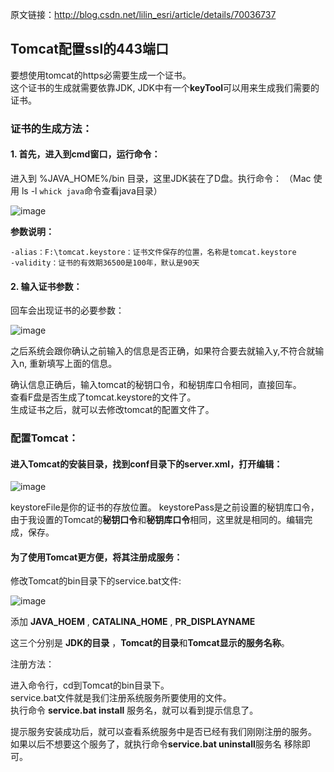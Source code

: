原文链接：http://blog.csdn.net/lilin_esri/article/details/70036737

## Tomcat配置ssl的443端口

要想使用tomcat的https必需要生成一个证书。  
这个证书的生成就需要依靠JDK, JDK中有一个**keyTool**可以用来生成我们需要的证书。

### 证书的生成方法：

#### 1. 首先，进入到cmd窗口，运行命令：

进入到 %JAVA_HOME%/bin 目录，这里JDK装在了D盘。执行命令：
（Mac 使用 ls -l `whick java`命令查看java目录）

![image](https://user-images.githubusercontent.com/3422640/30814232-29dfce3c-a242-11e7-84ab-cdb8b4819b07.png)

**参数说明：**

    -alias：F:\tomcat.keystore：证书文件保存的位置，名称是tomcat.keystore
    -validity：证书的有效期36500是100年，默认是90天

#### 2. 输入证书参数：

回车会出现证书的必要参数：

![image](https://user-images.githubusercontent.com/3422640/30837469-ca407a88-a22a-11e7-9bf4-ea530522b0c2.png)

之后系统会跟你确认之前输入的信息是否正确，如果符合要去就输入y,不符合就输入n, 重新填写上面的信息。

确认信息正确后，输入tomcat的秘钥口令，和秘钥库口令相同，直接回车。    
查看F盘是否生成了tomcat.keystore的文件了。    
生成证书之后，就可以去修改tomcat的配置文件了。  

### 配置Tomcat：

#### 进入Tomcat的安装目录，找到conf目录下的server.xml，打开编辑：

![image](https://user-images.githubusercontent.com/3422640/30837542-36f3b0be-a22b-11e7-94e3-1edb68afe173.png)

keystoreFile是你的证书的存放位置。
keystorePass是之前设置的秘钥库口令，由于我设置的Tomcat的**秘钥口令**和**秘钥库口令**相同，这里就是相同的。编辑完成，保存。

#### 为了使用Tomcat更方便，将其注册成服务：

修改Tomcat的bin目录下的service.bat文件:

![image](https://user-images.githubusercontent.com/3422640/30837606-a89b7166-a22b-11e7-8585-72b5d242a888.png)

添加 **JAVA_HOEM** , **CATALINA_HOME** , **PR_DISPLAYNAME**

这三个分别是 **JDK的目录** ，**Tomcat的目录**和**Tomcat显示的服务名称**。

注册方法：

进入命令行，cd到Tomcat的bin目录下。  
service.bat文件就是我们注册系统服务所要使用的文件。  
执行命令 **service.bat install** 服务名，就可以看到提示信息了。

提示服务安装成功后，就可以查看系统服务中是否已经有我们刚刚注册的服务。
如果以后不想要这个服务了，就执行命令**service.bat uninstall**服务名 移除即可。

